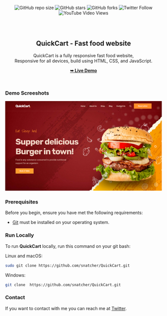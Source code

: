 <div align="center">
  
  ![GitHub repo size](https://github.com/snatcher/QuickCart.git)
  ![GitHub stars](https://github.com/snatcher/QuickCart.git)
  ![GitHub forks](https://github.com/snatcher/QuickCart.git)
  ![Twitter Follow](https://)
  ![YouTube Video Views](https://)

  <br />
  <br />

  <h2 align="center">QuickCart - Fast food website</h2>

  QuickCart is a fully responsive fast food website, <br />Responsive for all devices, build using HTML, CSS, and JavaScript.

  <a href="https://snatcher.github.io/QuickCart/"><strong>➥ Live Demo</strong></a>

</div>

<br />

### Demo Screeshots

![QuickCart Desktop Demo](./readme-images/desktop.png "Desktop Demo")

### Prerequisites

Before you begin, ensure you have met the following requirements:

* [Git](https://git-scm.com/downloads "Download Git") must be installed on your operating system.

### Run Locally

To run **QuickCart** locally, run this command on your git bash:

Linux and macOS:

```bash
sudo git clone https://github.com/snatcher/QuickCart.git
```

Windows:

```bash
git clone  https://github.com/snatcher/QuickCart.git
```

### Contact

If you want to contact with me you can reach me at [Twitter](https://www.twitter.com/snatcher_ke).
